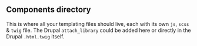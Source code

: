 ## Components directory
This is where all your templating files should live, each with its own `js`, `scss` & `twig` file.
The Drupal `attach_library` could be added here or directly in the Drupal `.html.twig` itself.
